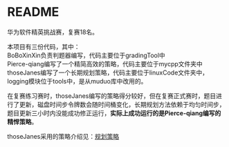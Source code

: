 # README
华为软件精英挑战赛，复赛18名。

本项目有三份代码，其中：  
BoBoXinXin负责判题器编写，代码主要位于gradingTool中  
Pierce-qiang编写了一个精简高效的策略，代码主要位于mycpp文件夹中  
thoseJanes编写了一个长期规划策略，代码主要位于linuxCode文件夹中，logging模块位于tools中，是从muduo库中改用的。

在复赛练习赛时，thoseJanes编写的策略得分较好，但在复赛正式赛时，题目进行了更新，磁盘时间步令牌数会随时间桶变化，长期规划方法依赖于均匀时间步，题目更新三小时内没能成功修正运行，**实际上成功运行的是Pierce-qiang编写的精悍策略**。

thoseJanes采用的策略介绍见：[规划策略](README/规划策略.pptx)
